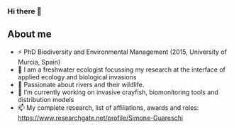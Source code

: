### Hi there 👋

## About me

- ⚡ PhD Biodiversity and Environmental Management (2015, University of Murcia, Spain)
- 💬 I am a freshwater ecologist focussing my research at the interface of applied ecology and biological invasions
- 🌱 Passionate about rivers and their wildlife. 
- 🔭 I’m currently working on invasive crayfish, biomonitoring tools and distribution models
- 📫 My complete research, list of affiliations, awards and roles: https://www.researchgate.net/profile/Simone-Guareschi


<!--
**guare100/guare100** is a ✨ _special_ ✨ repository because its `README.md` (this file) appears on your GitHub profile.

Here are some ideas to get you started:

- 🔭 I’m currently working on ...
- 🌱 I’m currently learning ...
- 👯 I’m looking to collaborate on ...
- 🤔 I’m looking for help with ...
- 💬 Ask me about ...
- 📫 How to reach me: ...
- 😄 Pronouns: ...
- ⚡ Fun fact: ...
-->
